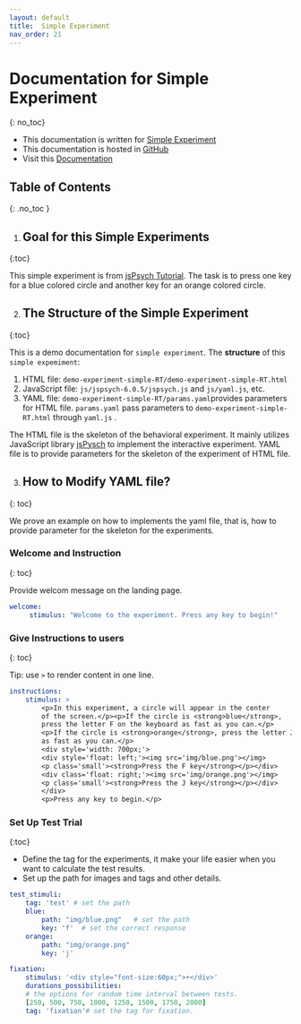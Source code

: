 ```yaml
---
layout: default
title:  Simple Experiment
nav_order: 21
---
```

# Documentation for Simple Experiment
{: no_toc}
* This documentation is written for [Simple Experiment](http://www.kathrynschuler.com/experiment-library/demo-experiment-simple-RT/demo-experiment-simple-RT.html)
* This documentation is hosted in [GitHub](https://github.com/kschuler/experiment-library/tree/master/demo-experiment-simple-RA)
* Visit this [Documentation](http://www.kathrynschuler.com/experiment-library/demo-experiment-simple-RA/readme.html)

## Table of Contents
{: .no_toc }


1.  ## Goal for this Simple Experiments
{:toc}

This simple experiment is from [jsPsych Tutorial](https://www.jspsych.org/tutorials/rt-task/). The task is to press one key for a blue colored circle and another key for an orange colored circle.

2.  ## The Structure of  the Simple Experiment
{:toc}

This is a demo documentation for `simple experiment`. The **structure** of this `simple expemiment`:
1. HTML file: `demo-experiment-simple-RT/demo-experiment-simple-RT.html`
2. JavaScript file: `js/jspsych-6.0.5/jspsych.js` and  `js/yaml.js`, etc.
3. YAML file: `demo-experiment-simple-RT/params.yaml`provides parameters for HTML file.  `params.yaml` pass parameters to `demo-experiment-simple-RT.html` through `yaml.js` .

The HTML file is the skeleton of the behavioral experiment. It mainly utilizes JavaScript library  [jsPysch](https://www.jspsych.org/) to implement the interactive experiment. YAML file is to provide parameters for the skeleton of the experiment of HTML file. 

3. ## How to Modify YAML file?
{: toc}

We prove an example on how to implements the yaml file, that is, how to provide parameter for the skeleton for the experiments.

###  Welcome and Instruction 
{: toc}

Provide welcom message on the landing page.
```yaml
welcome:
     stimulus: "Welcome to the experiment. Press any key to begin!"
```
###  Give Instructions to users 
{: toc}

Tip: use `>` to render content in one line. 
```yaml
instructions:
    stimulus: >
        <p>In this experiment, a circle will appear in the center
        of the screen.</p><p>If the circle is <strong>blue</strong>,
        press the letter F on the keyboard as fast as you can.</p>
        <p>If the circle is <strong>orange</strong>, press the letter J
        as fast as you can.</p>
        <div style='width: 700px;'>
        <div style='float: left;'><img src='img/blue.png'></img>
        <p class='small'><strong>Press the F key</strong></p></div>
        <div class='float: right;'><img src='img/orange.png'></img>
        <p class='small'><strong>Press the J key</strong></p></div>
        </div>
        <p>Press any key to begin.</p>
```
### Set Up Test Trial
{:toc}

* Define the tag for the experiments, it make your life easier when you want to calculate the test results.
* Set up the path for images and tags and other details.

```yaml
test_stimuli: 
    tag: 'test' # set the path 
    blue:
        path: "img/blue.png"   # set the path
        key: 'f'  # set the correct response
    orange:
        path: "img/orange.png"
        key: 'j'

fixation:
    stimulus: '<div style="font-size:60px;">+</div>'
    durations_possibilities: 
    # the options for random time interval between tests.
    [250, 500, 750, 1000, 1250, 1500, 1750, 2000]
    tag: 'fixation'# set the tag for fixation.
```
<!--stackedit_data:
eyJoaXN0b3J5IjpbLTE1NjU2MTA2MjIsLTMwOTEyMTMwMSwxMz
IwMjg1ODk1LDE2ODE3NzczNjEsMjEwMzc3MjE4MSwtMTcyMTM3
OTY0NywtNDMwMTMxMTk0LC0xNDQ4NDU1NzUwLC0xMzAyMjY4Nj
g5LC0xOTc4MTc3MDk2LDQ0NzAzMjU1OCwtMjA2OTM1OTAwNCw3
NTcxMjc0OTUsLTIyODQ1MjYwMywtNjEzODczOTksMjExMzA4MT
U4MSwtMTg1MzEwNzI5MywtMTQ1MTEwMTAzMywxMDcwNTc5NjAs
MTUzNzUxMTY1NF19
-->